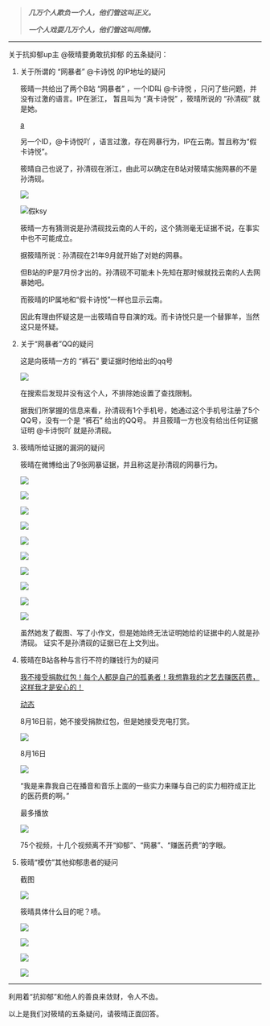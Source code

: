 > ***几万个人欺负一个人，他们管这叫正义。***
>
> ***一个人戏耍几万个人，他们管这叫同情。***

---



关于抗抑郁up主 @筱晴要勇敢抗抑郁 的五条疑问：



1. 关于所谓的 “网暴者” @卡诗悦 的IP地址的疑问

   筱晴一共给出了两个B站 “网暴者” ，一个ID叫 @卡诗悦 ，只问了些问题，并没有过激的语言。IP在浙江， 暂且叫为 “真卡诗悦” ，筱晴所说的 “孙清砚” 就是她。

   [a](https://i.imgtg.com/2022/08/17/KzIys.jpg)

   <!-- [真ksy.jpg (1125×2436) (raw.githubusercontent.com)](https://raw.githubusercontent.com/Initsnow/bili_uid_1021661393/main/Pic/真ksy.jpg) -->

   

   另一个ID，@卡诗悦吖 ，语言过激，存在网暴行为，IP在云南。暂且称为“假卡诗悦”。

   筱晴自己也说了，孙清砚在浙江，由此可以确定在B站对筱晴实施网暴的不是孙清砚。

   ![](https://i.imgtg.com/2022/08/17/Kz3sK.png)

   <!-- [假ksy-.png (1125×2436) (raw.githubusercontent.com)](https://raw.githubusercontent.com/Initsnow/bili_uid_1021661393/main/Pic/假ksy-.png) -->

   ![假ksy](https://i.imgtg.com/2022/08/17/Kzwoa.jpg)

   <!-- [假ksy.jpg (1125×2436) (raw.githubusercontent.com)](https://raw.githubusercontent.com/Initsnow/bili_uid_1021661393/main/Pic/假ksy.jpg) -->

   筱晴一方有猜测说是孙清砚找云南的人干的，这个猜测毫无证据不说，在事实中也不可能成立。

   据筱晴所说：孙清砚在21年9月就开始了对她的网暴。

   但B站的IP是7月份才出的。孙清砚不可能未卜先知在那时候就找云南的人去网暴她吧。

   而筱晴的IP属地和“假卡诗悦”一样也显示云南。

   因此有理由怀疑这是一出筱晴自导自演的戏。而卡诗悦只是一个替罪羊，当然这只是怀疑。

   

2. 关于“网暴者”QQ的疑问

   这是向筱晴一方的 “裤石” 要证据时他给出的qq号

   ![](https://i.imgtg.com/2022/08/17/KFMeS.png)

   <!-- [QQ图片20220803124637.png (880×399) (raw.githubusercontent.com)](https://raw.githubusercontent.com/Initsnow/bili_uid_1021661393/main/Pic/QQ图片20220803124637.png) -->

   在搜索后发现并没有这个人，不排除她设置了查找限制。

   

   据我们所掌握的信息来看，孙清砚有1个手机号，她通过这个手机号注册了5个QQ号，没有一个是 “裤石” 给出的QQ号。
   并且筱晴一方也没有给出任何证据证明 @卡诗悦吖 就是孙清砚。

   

3. 筱晴所给证据的漏洞的疑问

   筱晴在微博给出了9张网暴证据，并且称这是孙清砚的网暴行为。

   ![](https://i.imgtg.com/2022/08/17/KFOGN.png)

   <!-- [微博-.png (1151×791) (raw.githubusercontent.com)](https://raw.githubusercontent.com/Initsnow/bili_uid_1021661393/main/Pic/微博-.png) -->

   ![](https://i.imgtg.com/2022/08/17/KFaIC.png)

   <!-- [bili1-.png (348×778) (raw.githubusercontent.com)](https://raw.githubusercontent.com/Initsnow/bili_uid_1021661393/main/Pic/bili1-.png) -->

   ![](https://i.imgtg.com/2022/08/17/KF5ti.png)

   <!-- [bili2-.png (211×779) (raw.githubusercontent.com)](https://raw.githubusercontent.com/Initsnow/bili_uid_1021661393/main/Pic/bili2-.png) -->

   ![](https://i.imgtg.com/2022/08/17/KFBjX.png)

   <!-- [qq1-.png (622×779) (raw.githubusercontent.com)](https://raw.githubusercontent.com/Initsnow/bili_uid_1021661393/main/Pic/qq1-.png) -->

   ![](https://i.imgtg.com/2022/08/17/KFUWt.png)

   <!-- [qq2-.png (408×778) (raw.githubusercontent.com)](https://raw.githubusercontent.com/Initsnow/bili_uid_1021661393/main/Pic/qq2-.png) -->

   ![](https://i.imgtg.com/2022/08/17/KFWgx.png)
   
   <!-- [qq3-.png (442×780) (raw.githubusercontent.com)](https://raw.githubusercontent.com/Initsnow/bili_uid_1021661393/main/Pic/qq3-.png) -->
   
   ![](https://i.imgtg.com/2022/08/17/KFbsj.png)
   
   <!-- [qq4-.png (233×783) (raw.githubusercontent.com)](https://raw.githubusercontent.com/Initsnow/bili_uid_1021661393/main/Pic/qq4-.png) -->
   
   ![](https://i.imgtg.com/2022/08/17/KFxop.png)
   
   <!-- [喜马1-.png (346×781) (raw.githubusercontent.com)](https://raw.githubusercontent.com/Initsnow/bili_uid_1021661393/main/Pic/喜马1-.png) -->
   
   ![](https://i.imgtg.com/2022/08/17/KFzrU.png)
   
   <!-- [小作文1-.png (293×783) (raw.githubusercontent.com)](https://raw.githubusercontent.com/Initsnow/bili_uid_1021661393/main/Pic/小作文1-.png) -->
   
   ![](https://i.imgtg.com/2022/08/17/KFFGY.png)
   
   <!-- [小作文2-.png (335×784) (raw.githubusercontent.com)](https://raw.githubusercontent.com/Initsnow/bili_uid_1021661393/main/Pic/小作文2-.png) -->
   
   虽然她发了截图、写了小作文，但是她始终无法证明她给的证据中的人就是孙清砚。
   证实不是孙清砚的证据已在上文列出。



4. 筱晴在B站各种与言行不符的赚钱行为的疑问

   [我不接受捐款红包！每个人都是自己的孤勇者！我想靠我的才艺去赚医药费，这样我才是安心的！](https://www.bilibili.com/video/BV1dV4y1L7v7)

   [动态](https://t.bilibili.com/690175947290181655)

   8月16日前，她不接受捐款红包，但是她接受充电打赏。

   ![](C:\Users\Initsnow\Desktop\KF1tc.png)

   <!-- [KF1tc.png (433×209) (raw.githubusercontent.com)](https://raw.githubusercontent.com/Initsnow/bili_uid_1021661393/main/Pic/KF1tc.png) -->

   8月16日

   ![](C:\Users\Initsnow\Desktop\KFh3v.png)

   <!-- [KFh3v.png (757×862) (raw.githubusercontent.com)](https://raw.githubusercontent.com/Initsnow/bili_uid_1021661393/main/Pic/KFh3v.png) -->

   

   “我是来靠我自己在播音和音乐上面的一些实力来赚与自己的实力相符成正比的医药费的啊。”

   最多播放

   ![](C:\Users\Initsnow\Desktop\KFZoI.png)

   <!-- https://raw.githubusercontent.com/Initsnow/bili_uid_1021661393/main/Pic/KFZoI.png -->

   75个视频，十几个视频离不开“抑郁”、“网暴”、“赚医药费”的字眼。

   

5. 筱晴“模仿”其他抑郁患者的疑问

   截图

   ![](C:\Users\Initsnow\Desktop\KFvrD.png)

   <!-- [KFvrD.png (942×1371) (raw.githubusercontent.com)](https://raw.githubusercontent.com/Initsnow/bili_uid_1021661393/main/Pic/KFvrD.png) -->

   筱晴具体什么目的呢？啧。

   ![](C:\Users\Initsnow\Desktop\KFg36.png)

   <!-- [KFg36.png (601×356) (raw.githubusercontent.com)](https://raw.githubusercontent.com/Initsnow/bili_uid_1021661393/main/Pic/KFg36.png) -->

   ![](C:\Users\Initsnow\Desktop\KFpiP.png)
   
   <!-- [KFpiP.png (1021×392) (raw.githubusercontent.com)](https://raw.githubusercontent.com/Initsnow/bili_uid_1021661393/main/Pic/KFpiP.png) -->
   
   ![](C:\Users\Initsnow\Desktop\KFJ4b.png)
   
   <!-- [KFJ4b.png (1125×2151) (raw.githubusercontent.com)](https://raw.githubusercontent.com/Initsnow/bili_uid_1021661393/main/Pic/KFJ4b.png) -->
   
   ![](C:\Users\Initsnow\Desktop\KFP2l.png)
   
   <!-- [KFP2l.png (1125×1597) (raw.githubusercontent.com)](https://raw.githubusercontent.com/Initsnow/bili_uid_1021661393/main/Pic/KFP2l.png) -->

---

利用着“抗抑郁”和他人的善良来敛财，令人不齿。



以上是我们对筱晴的五条疑问，请筱晴正面回答。
